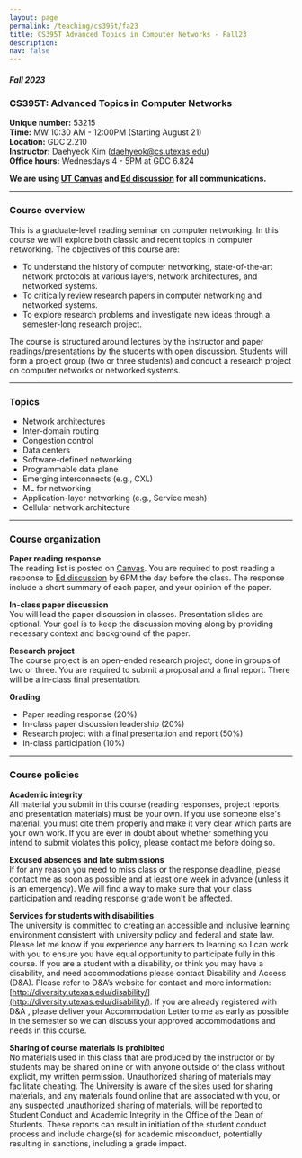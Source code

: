 ```yaml
---
layout: page
permalink: /teaching/cs395t/fa23
title: CS395T Advanced Topics in Computer Networks - Fall23
description:  
nav: false
---
```


##### Fall 2023 
### CS395T: Advanced Topics in Computer Networks

**Unique number:** 53215<br/>
**Time:** MW 10:30 AM - 12:00PM (Starting August 21) <br/>
**Location:** GDC 2.210 <br/>
**Instructor:** Daehyeok Kim (daehyeok@cs.utexas.edu)<br/>
**Office hours:** Wednesdays 4 - 5PM at GDC 6.824 

**We are using <a href="https://utexas.instructure.com/courses/1366439">UT Canvas</a> and <a href="https://edstem.org/us/courses/41871/discussion/">Ed discussion</a> for all communications.**

---

### Course overview

This is a graduate-level reading seminar on computer networking. In this course
we will explore both classic and recent topics in computer networking. The
objectives of this course are:

* To understand the history of computer networking, state-of-the-art network protocols at various layers, network architectures, and networked systems. 
* To critically review research papers in computer networking and networked systems.
* To explore research problems and investigate new ideas through a semester-long research project.

The course is structured around lectures by the instructor and paper
readings/presentations by the students with open discussion. Students will form
a project group (two or three students) and conduct a research project on
computer networks or networked systems.

---
### Topics
* Network architectures
* Inter-domain routing
* Congestion control
* Data centers
* Software-defined networking 
* Programmable data plane
* Emerging interconnects (e.g., CXL) 
* ML for networking
* Application-layer networking (e.g., Service mesh)
* Cellular network architecture

---

### Course organization 

**Paper reading response**
<br/>
The reading list is posted on
[Canvas](https://utexas.instructure.com/courses/1366439). You are required to
post reading a response to [Ed
discussion](https://edstem.org/us/courses/41871/discussion/) by 6PM the day
before the class. The response include a short summary of each paper, and your
opinion of the paper.

**In-class paper discussion**
<br/>
You will lead the paper discussion in classes. Presentation slides are optional.
Your goal is to keep the discussion moving along by providing necessary context
and background of the paper.

**Research project**
<br/>
The course project is an open-ended research project, done in groups of two or
three. You are required to submit a proposal and a final report. There will be a
in-class final presentation.

**Grading**
* Paper reading response (20%)
* In-class paper discussion leadership (20%)
* Research project with a final presentation and report (50%)
* In-class participation (10%)

---

### Course policies

**Academic integrity** <br/>
All material you submit in this course (reading responses, project reports, and
presentation materials) must be your own. If you use someone else's material,
you must cite them properly and make it very clear which parts are your own
work. If you are ever in doubt about whether something you intend to submit
violates this policy, please contact me before doing so.

**Excused absences and late submissions** <br/>
If for any reason you need to miss class or the response deadline, please
contact me as soon as possible and at least one week in advance (unless it is an
emergency). We will find a way to make sure that your class participation and
reading response grade won't be affected.

**Services for students with disabilities** <br/>
The university is committed to creating an accessible and inclusive learning
environment consistent with university policy and federal and state law. Please
let me know if you experience any barriers to learning so I can work with you to
ensure you have equal opportunity to participate fully in this course. If you
are a student with a disability, or think you may have a disability, and need
accommodations please contact Disability and Access (D&A). Please refer to D&A’s
website for contact and more information:
[http://diversity.utexas.edu/disability/](http://diversity.utexas.edu/disability/).
If you are already registered with D&A , please deliver your Accommodation
Letter to me as early as possible in the semester so we can discuss your
approved accommodations and needs in this course.

**Sharing of course materials is prohibited** <br/>
No materials used in this class that are produced by the instructor or by
students may be shared online or with anyone outside of the class without
explicit, my written permission. Unauthorized sharing of materials may
facilitate cheating.  The University is aware of the sites used for sharing
materials, and any materials found online that are associated with you, or any
suspected unauthorized sharing of materials, will be reported to Student Conduct
and Academic Integrity in the Office of the Dean of Students. These reports can
result in initiation of the student conduct process and include charge(s) for
academic misconduct, potentially resulting in sanctions, including a grade
impact.
